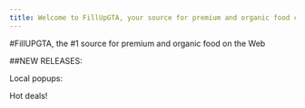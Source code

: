 ```yaml
---
title: Welcome to FillUpGTA, your source for premium and organic food content in the GTA.
---
```


#FillUPGTA, the #1 source for premium and organic food on the Web

##NEW RELEASES:

Local popups:

Hot deals!

